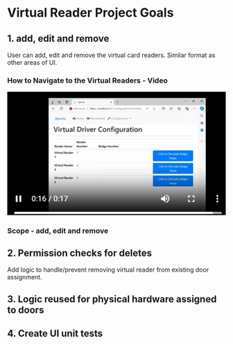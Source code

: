 # Virtual Reader Project Goals

## 1. add, edit and remove 
User can add, edit and remove the virtual card readers. Similar format as other areas of UI.

### How to Navigate to the Virtual Readers - Video

[![](images/VirtualReader.JPG)](Aporta_NavToVirtualReaders.mp4)

### Scope - add, edit and remove



## 2. Permission checks for deletes
Add logic to handle/prevent removing virtual reader from existing door assignment. 

## 3. Logic reused for physical hardware assigned to doors

## 4. Create UI unit tests
